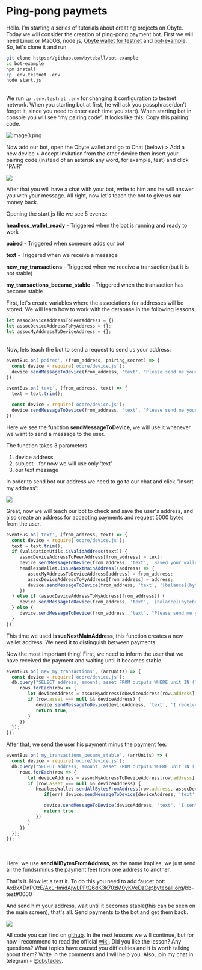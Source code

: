 # Ping-pong paymets

Hello. I’m starting a series of tutorials about creating projects on Obyte. Today we will consider the creation of ping-pong payment bot. First we will need Linux or MacOS, node.js, [Obyte wallet for testnet](https://byteball.org/testnet.html) and [bot-example](https://github.com/byteball/bot-example). So, let's clone it and run

```bash
git clone https://github.com/byteball/bot-example
cd bot-example 
npm install
cp .env.testnet .env
node start.js
```

\
We run `cp .env.testnet .env` for changing it configuration to testnet network. When you starting bot at first, he will ask you passphrase(don’t forget it, since you need to enter each time you start). When starting bot in console you will see “my pairing code”. It looks like this: Copy this pairing code.

![image3.png](https://cdn.steemitimages.com/DQmPAGJos8Rr46zEUXokatvKRQH5CQZDeyxH7b41ArW1mtr/image3.png)

Now add our bot, open the Obyte wallet and go to Chat (below) > Add a new device > Accept invitation from the other device then insert your pairing code (instead of an asterisk any word, for example, test) and click "PAIR”

![](../.gitbook/assets/image.png)

After that you will have a chat with your bot, write to him and he will answer you with your message. All right, now let's teach the bot to give us our money back.

Opening the start.js file we see 5 events:

**headless\_wallet\_ready** - Triggered when the bot is running and ready to work

**paired** - Triggered when someone adds our bot

**text** - Triggered when we receive a message

**new\_my\_transactions** - Triggered when we receive a transaction(but it is not stable)

**my\_transactions\_became\_stable** - Triggered when the transaction has become stable

First, let's create variables where the associations for addresses will be stored. We will learn how to work with the database in the following lessons.

```javascript
let assocDeviceAddressToPeerAddress = {};
let assocDeviceAddressToMyAddress = {};
let assocMyAddressToDeviceAddress = {};
```

\
Now, lets teach the bot to send a request to send us your address:

```javascript
eventBus.on('paired', (from_address, pairing_secret) => {
  const device = require('ocore/device.js');
  device.sendMessageToDevice(from_address, 'text', "Please send me your address");
});

eventBus.on('text', (from_address, text) => {
  text = text.trim();

  const device = require('ocore/device.js');
  device.sendMessageToDevice(from_address, 'text', "Please send me your address");
});
```

Here we see the function **sendMessageToDevice**, we will use it whenever we want to send a message to the user.

The function takes 3 parameters

1. device address
2. subject - for now we will use only ‘text’
3. our text message

In order to send bot our address we need to go to our chat and click "Insert my address”:

![](<../.gitbook/assets/image (2).png>)

Great, now we will teach our bot to check and save the user's address, and also create an address for accepting payments and request 5000 bytes from the user.

```javascript
eventBus.on('text', (from_address, text) => {
  const device = require('ocore/device.js');
  text = text.trim();
  if (validationUtils.isValidAddress(text)) {
     assocDeviceAddressToPeerAddress[from_address] = text;
     device.sendMessageToDevice(from_address, 'text', 'Saved your wallet address');
     headlessWallet.issueNextMainAddress((address) => {
        assocMyAddressToDeviceAddress[address] = from_address;
        assocDeviceAddressToMyAddress[from_address] = address;
        device.sendMessageToDevice(from_address, 'text', '[balance](byteball:' + address + '?amount=5000)');
     })
  } else if (assocDeviceAddressToMyAddress[from_address]) {
     device.sendMessageToDevice(from_address, 'text', '[balance](byteball:' + assocDeviceAddressToMyAddress[from_address] + '?amount=5000)');
  } else {
     device.sendMessageToDevice(from_address, 'text', "Please send me your address");
  }
});
```

This time we used **issueNextMainAddress**, this function creates a new wallet address. We need it to distinguish between payments.

Now the most important thing! First, we need to inform the user that we have received the payment and waiting until it becomes stable.

```javascript
eventBus.on('new_my_transactions', (arrUnits) => {
  const device = require('ocore/device.js');
  db.query("SELECT address, amount, asset FROM outputs WHERE unit IN (?)", [arrUnits], rows => {
     rows.forEach(row => {
        let deviceAddress = assocMyAddressToDeviceAddress[row.address];
        if (row.asset === null && deviceAddress) {
           device.sendMessageToDevice(deviceAddress, 'text', 'I received your payment: ' + row.amount + ' bytes');
           return true;
        }
     })
  });
});
```

After that, we send the user his payment minus the payment fee:

```javascript
eventBus.on('my_transactions_became_stable', (arrUnits) => {
  const device = require('ocore/device.js');
  db.query("SELECT address, amount, asset FROM outputs WHERE unit IN (?)", [arrUnits], rows => {
     rows.forEach(row => {
        let deviceAddress = assocMyAddressToDeviceAddress[row.address];
        if (row.asset === null && deviceAddress) {
           headlessWallet.sendAllBytesFromAddress(row.address, assocDeviceAddressToPeerAddress[deviceAddress], deviceAddress, (err, unit) => {
              if(err) device.sendMessageToDevice(deviceAddress, 'text', 'Oops, there\'s been a mistake. : ' + err);

              device.sendMessageToDevice(deviceAddress, 'text', 'I sent back your payment! Unit: ' + unit);
              return true;
           })
        }
     })
  });
});
```

\
\
Here, we use **sendAllBytesFromAddress**, as the name implies, we just send all the funds(minus the payment fee) from one address to another.

That's it. Now let's test it. To do this you need to add faucet bot: AxBxXDnPOzE/AxLHmidAjwLPFtQ6dK3k70zM0yKVeDzC@byteball.org/bb-test#0000

And send him your address, wait until it becomes stable(this can be seen on the main screen), that's all. Send payments to the bot and get them back.

![](<../.gitbook/assets/image (1).png>)

All code you can find on [github](https://github.com/xJeneKx/Tutorial-1). In the next lessons we will continue, but for now I recommend to read the official [wiki](https://github.com/byteball/byteballcore/wiki/Byteball-Developer-Guides). Did you like the lesson? Any questions? What topics have caused you difficulties and it is worth talking about them? Write in the comments and I will help you. Also, join my chat in telegram - [@obytedev](https://t.me/devbyteball).
